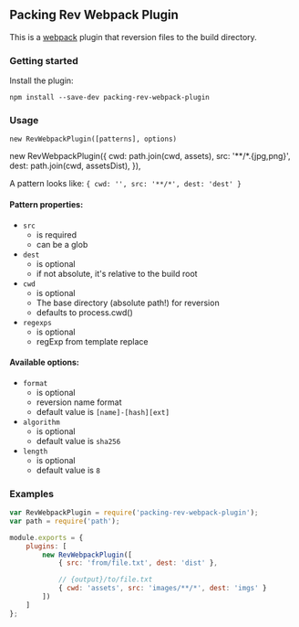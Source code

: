 ## Packing Rev Webpack Plugin

This is a [webpack](http://webpack.github.io/) plugin that reversion files to the build directory.

### Getting started

Install the plugin:

```
npm install --save-dev packing-rev-webpack-plugin
```

### Usage

`new RevWebpackPlugin([patterns], options)`

new RevWebpackPlugin({
      cwd: path.join(cwd, assets),
      src: '**/*.{jpg,png}',
      dest: path.join(cwd, assetsDist),
    }),

A pattern looks like:
`{ cwd: '', src: '**/*', dest: 'dest' }`

#### Pattern properties:
* `src`
    - is required
    - can be a glob
* `dest`
    - is optional
    - if not absolute, it's relative to the build root
* `cwd`
    - is optional
    - The base directory (absolute path!) for reversion
    - defaults to process.cwd()
* `regexps`
    - is optional
    - regExp from template replace

#### Available options:
* `format`
    - is optional
    - reversion name format
    - default value is `[name]-[hash][ext]`
* `algorithm`
    - is optional
    - default value is `sha256`
* `length`
    - is optional
    - default value is `8`

### Examples

```javascript
var RevWebpackPlugin = require('packing-rev-webpack-plugin');
var path = require('path');

module.exports = {
    plugins: [
        new RevWebpackPlugin([
            { src: 'from/file.txt', dest: 'dist' },

            // {output}/to/file.txt
            { cwd: 'assets', src: 'images/**/*', dest: 'imgs' }
        ])
    ]
};
```
